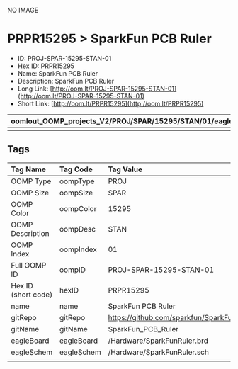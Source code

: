 


  
NO IMAGE  
# PRPR15295 > SparkFun PCB Ruler

- ID: PROJ-SPAR-15295-STAN-01
- Hex ID: PRPR15295
- Name: SparkFun PCB Ruler
- Description: SparkFun PCB Ruler
- Long Link: [http://oom.lt/PROJ-SPAR-15295-STAN-01](http://oom.lt/PROJ-SPAR-15295-STAN-01)
- Short Link: [http://oom.lt/PRPR15295](http://oom.lt/PRPR15295)
  

|oomlout_OOMP_projects_V2/PROJ/SPAR/15295/STAN/01/eagleImage.png|oomlout_OOMP_projects_V2/PROJ/SPAR/15295/STAN/01/eagleSchemImage.png|oomlout_OOMP_projects_V2/PROJ/SPAR/15295/STAN/01/bomBack.png|oomlout_OOMP_projects_V2/PROJ/SPAR/15295/STAN/01/bomFront.png|
| :---: | :---: | :---: | :---: |
|||||

## Tags
  

|Tag Name|Tag Code|Tag Value|
| :--- | :--- | :--- |
|OOMP Type|oompType|PROJ|
|OOMP Size|oompSize|SPAR|
|OOMP Color|oompColor|15295|
|OOMP Description|oompDesc|STAN|
|OOMP Index|oompIndex|01|
|Full OOMP ID|oompID|PROJ-SPAR-15295-STAN-01|
|Hex ID (short code)|hexID|PRPR15295|
|name|name|SparkFun PCB Ruler|
|gitRepo|gitRepo|https://github.com/sparkfun/SparkFun_PCB_Ruler|
|gitName|gitName|SparkFun_PCB_Ruler|
|eagleBoard|eagleBoard|/Hardware/SparkFunRuler.brd|
|eagleSchem|eagleSchem|/Hardware/SparkFunRuler.sch|
||||
